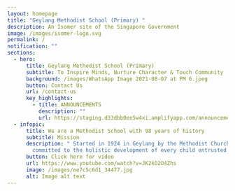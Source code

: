 ```yaml
---
layout: homepage
title: "Geylang Methodist School (Primary) "
description: An Isomer site of the Singapore Government
image: /images/isomer-logo.svg
permalink: /
notification: ""
sections:
  - hero:
      title: Geylang Methodist School (Primary)
      subtitle: To Inspire Minds, Nurture Character & Touch Community
      background: /images/WhatsApp Image 2021-08-07 at PM 6.jpeg
      button: Contact Us
      url: /contact-us
      key_highlights:
        - title: ANNOUNCEMENTS
          description: ""
          url: https://staging.d33dbb0ee5w4xi.amplifyapp.com/announcements/
  - infopic:
      title: We are a Methodist School with 98 years of history
      subtitle: Mission
      description: " Started in 1924 in Geylang by the Methodist Church, we are
        committed to the holistic development of every child entrusted to us."
      button: Click here for video
      url: https://www.youtube.com/watch?v=JK2kO2O4Zhs
      image: /images/ee7c5c6d1_34477.jpg
      alt: Image alt text
---
```

